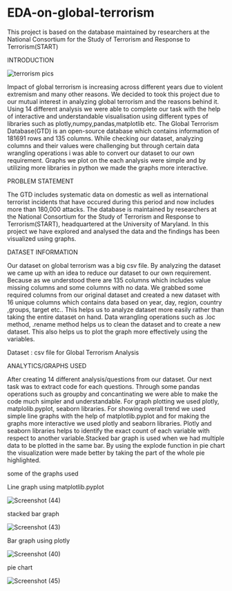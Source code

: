 # EDA-on-global-terrorism
This project is based on the database maintained by researchers at the National Consortium for the Study of Terrorism and Response to Terrorism(START)

INTRODUCTION

![terrorism pics](https://user-images.githubusercontent.com/121782863/217160979-19f8978f-9eb4-4126-a033-f2f3498fc1e4.jpg)

Impact of global terrorism is increasing across different years due to violent extremism and many other reasons. We decided to took this project due to our mutual interest in analyzing global terrorism and the reasons behind it. Using 14 different analysis we were able to complete our task with the help of interactive and understandable visualisation using different types of libraries such as plotly,numpy,pandas,matplotlib etc. The Global Terrorism Database(GTD) is an open-source database which contains information of 181691 rows and 135 columns. While checking our dataset, analyzing columns and their values were challenging but through certain data wrangling operations i was able to convert our dataset to our own requirement. Graphs we plot on the each analysis were simple and by utilizing more libraries in python we made the graphs more interactive.

PROBLEM STATEMENT

The GTD includes systematic data on domestic as well as international terrorist incidents that have occured during this period and now includes more than 180,000 attacks. The database is maintained by researchers at the National Consortium for the Study of Terrorism and Response to Terrorism(START), headquartered at the University of Maryland. In this project we have explored and analysed the data and the findings has been visualized using graphs.

DATASET INFORMATION

Our dataset on global terrorism was a big csv file. By analyzing the dataset we came up with an idea to reduce our dataset to our own requirement. Because as we understood there are 135 columns which includes value missing columns and some columns with no data. We grabbed some required columns from our original dataset and created a new dataset with 16 unique columns which contains data based on year, day, region, country ,groups, target etc.. This helps us to analyze dataset more easily rather than taking the entire dataset on hand. Data wrangling operations such as .loc method, .rename method  helps us to clean the dataset and to create a new dataset. This also helps us to plot the graph more effectively using the variables.

Dataset : csv file for Global Terrorism Analysis

ANALYTICS/GRAPHS USED

After creating 14 different analysis/questions from our dataset. Our next task was to extract code for each questions. Through some pandas operations such as groupby and concantinating we were able to make the code much simpler and understandable. For graph plotting we used plotly, matplolib.pyplot, seaborn libraries. For showing overall trend we used simple line graphs with the help of matplotlib.pyplot and for making the graphs more interactive we used plotly and seaborn libraries. Plotly and seaborn libraries helps to identify the exact count of each variable with respect to another variable.Stacked bar graph is used when we had multiple data to be plotted in the same bar. By using the explode function in pie chart the visualization were made better by taking the part of the whole pie highlighted.

some of the graphs used

Line graph using matplotlib.pyplot

![Screenshot (44)](https://user-images.githubusercontent.com/121782863/217161329-b01dda06-d00a-4c84-a991-4bbe9333faba.png)

stacked bar graph

![Screenshot (43)](https://user-images.githubusercontent.com/121782863/217161465-c6d55012-ca69-4abd-809a-d0a52047f5fb.png)

Bar graph using plotly

![Screenshot (40)](https://user-images.githubusercontent.com/121782863/217161592-bf936237-c97b-462c-a5fa-66853ab0d384.png)

pie chart

![Screenshot (45)](https://user-images.githubusercontent.com/121782863/217161905-a6be3333-c2eb-46cb-a22d-7e65070ea552.png)



